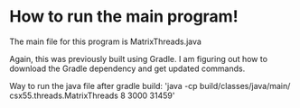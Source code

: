 # How to run the main program!
The main file for this program is MatrixThreads.java

Again, this was previously built using Gradle. I am figuring out how to download the Gradle dependency and get updated commands.

Way to run the java file after gradle build:
'java -cp build/classes/java/main/ csx55.threads.MatrixThreads 8 3000 31459'
